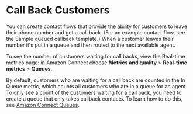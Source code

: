 # Call Back Customers<a name="call-back"></a>

You can create contact flows that provide the ability for customers to leave their phone number and get a call back\. \(For an example contact flow, see the Sample queued callback template\.\) When a customer leaves their number it's put in a queue and then routed to the next available agent\.

To see the number of customers waiting for call backs, view the Real\-time metrics page: in Amazon Connect choose **Metrics and quality** > **Real\-time metrics** > **Queues**\. 

By default, customers who are waiting for a call back are counted in the In Queue metric, which counts all customers who are in a queue for an agent\. To only see a count of the customers waiting for a call back, you need to create a queue that only takes callback contacts\. To learn how to do this, see [Amazon Connect Queues](connect-queues.md)\.